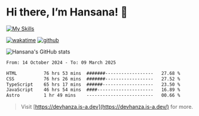# Hi there, I’m Hansana! 👋

[![My Skills](https://skillicons.dev/icons?i=js,ts,react,angular,nodejs,py,wordpress)](https://hansana.is-a.dev)

[![wakatime](https://wakatime.com/badge/user/cf3817f9-1dca-4dc8-876a-c4ae6f6942cc.svg)](https://wakatime.com/@cf3817f9-1dca-4dc8-876a-c4ae6f6942cc)
[![github](https://img.shields.io/github/followers/DevHanza?logo=github&style=plastic)](https://github.com/DevHanza?tab=followers)

![Hansana's GitHub stats](https://github-readme-stats.vercel.app/api?username=DevHanza\&hide=issues\&show_icons=true&theme=dark)

<!--START_SECTION:waka-->

```txt
From: 14 October 2024 - To: 09 March 2025

HTML          76 hrs 53 mins  #######------------------   27.68 %
CSS           76 hrs 26 mins  #######------------------   27.52 %
TypeScript    65 hrs 17 mins  ######-------------------   23.50 %
JavaScript    46 hrs 54 mins  ####---------------------   16.89 %
Astro         1 hr 49 mins    -------------------------   00.66 %
```

<!--END_SECTION:waka-->

> Visit [https://devhanza.is-a.dev](https://devhanza.is-a.dev/) for more.
